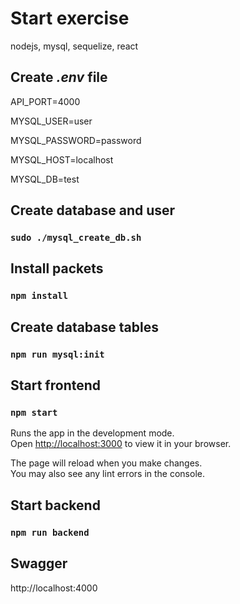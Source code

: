# Start exercise

nodejs, mysql, sequelize, react
## Create *.env* file
API_PORT=4000

MYSQL_USER=user

MYSQL_PASSWORD=password

MYSQL_HOST=localhost

MYSQL_DB=test

## Create database and user
### `sudo ./mysql_create_db.sh`

## Install packets
### `npm install`

## Create database tables

### `npm run mysql:init`

## Start frontend
### `npm start`

Runs the app in the development mode.\
Open [http://localhost:3000](http://localhost:3000) to view it in your browser.

The page will reload when you make changes.\
You may also see any lint errors in the console.

## Start backend
### `npm run backend`

## Swagger
http://localhost:4000

